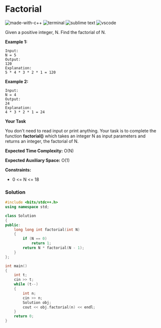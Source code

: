 # Factorial
![made-with-c++](https://img.shields.io/badge/Made%20with-C++-007396.svg)
![terminal](https://img.shields.io/badge/Windows%20Terminal-4D4D4D?logo=windows%20terminal&logoColor=white)
![sublime text](https://img.shields.io/badge/sublime_text-%23575757.svg?logo=sublime-text&logoColor=important)
![vscode](https://img.shields.io/badge/Visual_Studio_Code-0078D4?logo=visual%20studio%20code&logoColor=white)

Given a positive integer, N. Find the factorial of N.

__Example 1:__
```
Input:
N = 5
Output:
120
Explanation:
5 * 4 * 3 * 2 * 1 = 120
```
__Example 2:__
```
Input:
N = 4
Output:
24
Explanation:
4 * 3 * 2 * 1 = 24
```
__Your Task__

You don't need to read input or print anything. Your task is to complete the function **factorial()** which takes an integer N as input parameters and returns an integer, the factorial of N.

__Expected Time Complexity:__ O(N)

__Expected Auxiliary Space:__ O(1)

__Constraints:__
- 0 <= N <= 18

### Solution
```cpp
#include <bits/stdc++.h>
using namespace std;

class Solution
{
public:
    long long int factorial(int N)
    {
        if (N == 0)
            return 1;
        return N * factorial(N - 1);
    }
};

int main()
{
    int t;
    cin >> t;
    while (t--)
    {
        int n;
        cin >> n;
        Solution obj;
        cout << obj.factorial(n) << endl;
    }
    return 0;
}
```